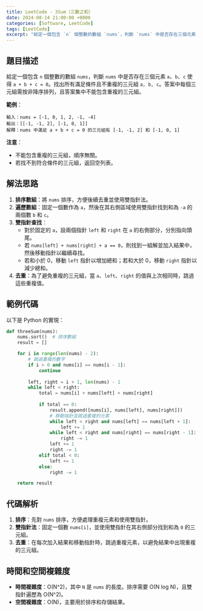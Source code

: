 ```yaml
---
title: LeetCode - 3Sum（三數之和）
date: 2024-08-14 21:00:00 +0800
categories: [Software, LeetCode]
tags: [LeetCode] 
excerpt: "給定一個包含 `n` 個整數的數組 `nums`，判斷 `nums` 中是否存在三個元素 `a`、`b`、`c` 使得 `a + b + c = 0`。找出所有滿足條件且不重複的三元組 `a, b, c`。答案中每個三元組需按非降序排列，且答案集中不能包含重複的三元組"
---
```


## 題目描述
給定一個包含 `n` 個整數的數組 `nums`，判斷 `nums` 中是否存在三個元素 `a`、`b`、`c` 使得 `a + b + c = 0`。找出所有滿足條件且不重複的三元組 `a, b, c`。答案中每個三元組需按非降序排列，且答案集中不能包含重複的三元組。

**範例**：

```
輸入：nums = [-1, 0, 1, 2, -1, -4]
輸出：[[-1, -1, 2], [-1, 0, 1]]
解釋：nums 中滿足 a + b + c = 0 的三元組有 [-1, -1, 2] 和 [-1, 0, 1]
```

**注意**：
- 不能包含重複的三元組，順序無關。
- 若找不到符合條件的三元組，返回空列表。

## 解法思路
1. **排序數組**：將 `nums` 排序，方便後續去重並使用雙指針法。
2. **遍歷數組**：固定一個數作為 `a`，然後在其右側區域使用雙指針找到和為 `-a` 的兩個數 `b` 和 `c`。
3. **雙指針查找**：
   - 對於固定的 `a`，設兩個指針 `left` 和 `right` 在 `a` 的右側部分，分別指向頭尾。
   - 若 `nums[left] + nums[right] + a == 0`，則找到一組解並加入結果中，然後移動指針以繼續尋找。
   - 若和小於 0，移動 `left` 指針以增加總和；若和大於 0，移動 `right` 指針以減少總和。
4. **去重**：為了避免重複的三元組，當 `a`、`left`、`right` 的值與上次相同時，跳過這些重複值。

## 範例代碼

以下是 Python 的實現：

```python
def threeSum(nums):
    nums.sort()  # 排序數組
    result = []

    for i in range(len(nums) - 2):
        # 跳過重複的數字
        if i > 0 and nums[i] == nums[i - 1]:
            continue
        
        left, right = i + 1, len(nums) - 1
        while left < right:
            total = nums[i] + nums[left] + nums[right]
            
            if total == 0:
                result.append([nums[i], nums[left], nums[right]])
                # 移動指針並跳過重複的元素
                while left < right and nums[left] == nums[left + 1]:
                    left += 1
                while left < right and nums[right] == nums[right - 1]:
                    right -= 1
                left += 1
                right -= 1
            elif total < 0:
                left += 1
            else:
                right -= 1

    return result
```

## 代碼解析
1. **排序**：先對 `nums` 排序，方便處理重複元素和使用雙指針。
2. **雙指針法**：固定一個數 `nums[i]`，並使用雙指針在其右側部分找到和為 `0` 的三元組。
3. **去重**：在每次加入結果和移動指針時，跳過重複元素，以避免結果中出現重複的三元組。

## 時間和空間複雜度
- **時間複雜度**：O(N^2)，其中 `N` 是 `nums` 的長度。排序需要 O(N log N)，且雙指針遍歷為 O(N^2)。
- **空間複雜度**：O(N)，主要用於排序和存儲結果。
